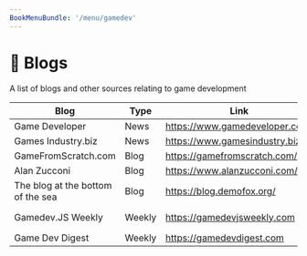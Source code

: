 ```yaml
---
BookMenuBundle: '/menu/gamedev'
---
```

# 📗 Blogs
A list of blogs and other sources relating to game development

| Blog | Type | Link | RSS |
| --- | --- | --- | --- |
| Game Developer | News | https://www.gamedeveloper.com/ | https://www.gamedeveloper.com/rss.xml |
| Games Industry.biz | News | https://www.gamesindustry.biz/ | https://www.gamesindustry.biz/feed |
| GameFromScratch.com | Blog | https://gamefromscratch.com/ | https://gamefromscratch.com/feed/ |
| Alan Zucconi | Blog | https://www.alanzucconi.com/ | https://www.alanzucconi.com/feed/ |
| The blog at the bottom of the sea | Blog | https://blog.demofox.org/ | https://blog.demofox.org/feed/ |
| Gamedev.JS Weekly | Weekly | https://gamedevjsweekly.com | https://us3.campaign-archive.com/feed?u=4ad274b490aa6da8c2d29b775&id=bacab0c8ca |
| Game Dev Digest | Weekly | https://gamedevdigest.com | https://gamedevdigest.com/feeds/digests.xml |